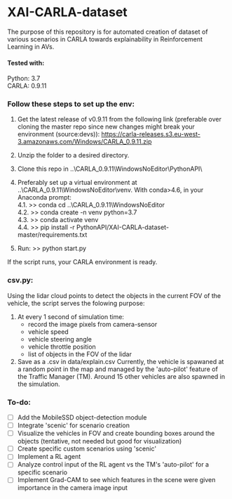 # XAI-CARLA-dataset
The purpose of this repository is for automated creation of dataset of various scenarios in CARLA towards explainability in Reinforcement Learning in AVs.

#### Tested with:<br>
Python: 3.7<br>
CARLA: 0.9.11

### Follow these steps to set up the env:
1. Get the latest release of v0.9.11 from the following link (preferable over cloning the master repo since new changes might break your environment (source:devs)): 
https://carla-releases.s3.eu-west-3.amazonaws.com/Windows/CARLA_0.9.11.zip

2. Unzip the folder to a desired directory.

3. Clone this repo in ..\CARLA_0.9.11\WindowsNoEditor\PythonAPI\

4. Preferably set up a virtual environment at ..\CARLA_0.9.11\WindowsNoEditor\venv. With conda>4.6, in your Anaconda prompt:<br>
   4.1. >> conda cd ..\CARLA_0.9.11\WindowsNoEditor\
   4.2. >> conda create -n venv python=3.7<br>
   4.3. >> conda activate venv<br>
   4.4. >> pip install -r PythonAPI/XAI-CARLA-dataset-master/requirements.txt<br>
 
5. Run: >> python start.py

If the script runs, your CARLA environment is ready. 

### csv.py:
Using the lidar cloud points to detect the objects in the current FOV of the vehicle, the script serves the folowing purpose:
   1. At every 1 second of simulation time:
         - record the image pixels from camera-sensor
         - vehicle speed
         - vehicle steering angle
         - vehicle throttle position
         - list of objects in the FOV of the lidar
   2. Save as a .csv in data/explain.csv
Currently, the vehicle is spawaned at a random point in the map and managed by the 'auto-pilot' feature of the Traffic Manager (TM). Around 15 other vehicles are also spawned in 
the simulation.

### To-do:
- [ ] Add the MobileSSD object-detection module
- [ ] Integrate 'scenic' for scenario creation
- [ ] Visualize the vehicles in FOV and create bounding boxes around the objects (tentative, not needed but good for visualization)
- [ ] Create specific custom scenarios using 'scenic'
- [ ] Implement a RL agent
- [ ] Analyze control input of the RL agent vs the TM's 'auto-pilot' for a specific scenario
- [ ] Implement Grad-CAM to see which features in the scene were given importance in the camera image input
